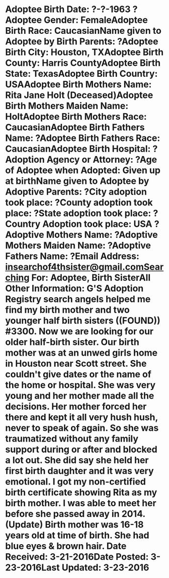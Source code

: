 # Adoptee Birth Date: ?-?-1963 ?Adoptee Gender: FemaleAdoptee Birth Race: CaucasianName given to Adoptee by Birth Parents: ?Adoptee Birth City: Houston, TXAdoptee Birth County: Harris CountyAdoptee Birth State: TexasAdoptee Birth Country: USAAdoptee Birth Mothers Name: Rita Jane Holt (Deceased)Adoptee Birth Mothers Maiden Name: HoltAdoptee Birth Mothers Race: CaucasianAdoptee Birth Fathers Name: ?Adoptee Birth Fathers Race: CaucasianAdoptee Birth Hospital: ?Adoption Agency or Attorney: ?Age of Adoptee when Adopted: Given up at birthName given to Adoptee by Adoptive Parents: ?City adoption took place: ?County adoption took place: ?State adoption took place: ?Country Adoption took place: USA ?Adoptive Mothers Name: ?Adoptive Mothers Maiden Name: ?Adoptive Fathers Name: ?Email Address: insearchof4thsister@gmail.comSearching For: Adoptee, Birth SisterAll Other Information: G'S Adoption Registry search angels helped me find my birth mother and two younger half birth sisters ((FOUND)) #3300. Now we are looking for our older half-birth sister. Our birth mother was at an unwed girls home in Houston near Scott street. She couldn't give dates or the name of the home or hospital. She was very young and her mother made all the decisions. Her mother forced her there and kept it all very hush hush, never to speak of again. So she was traumatized without any family support during or after and blocked a lot out. She did say she held her first birth daughter and it was very emotional. I got my non-certified birth certificate showing Rita as my birth mother. I was able to meet her before she passed away in 2014. (Update) Birth mother was 16-18 years old at time of birth. She had blue eyes & brown hair. Date Received: 3-21-2016Date Posted: 3-23-2016Last Updated: 3-23-2016